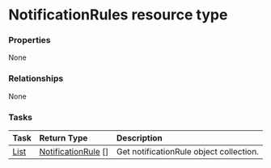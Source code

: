 # NotificationRules resource type



### Properties
None

### Relationships
None


### Tasks

| Task		   | Return Type	|Description|
|:---------------|:--------|:----------|
|[List](../api/notificationrule_list.md) | [NotificationRule](notificationrule.md) [] |Get notificationRule object collection. |

<!-- uuid: 5902021c-bb44-4815-8a58-262e2dfa6cdf
2015-10-09 18:12:09 UTC -->